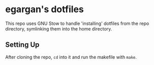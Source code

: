 # egargan's dotfiles

This repo uses GNU Stow to handle 'installing' dotfiles from the repo directory, symlinking them into the home directory.

## Setting Up

After cloning the repo, `cd` into it and run the makefile with `make`.
